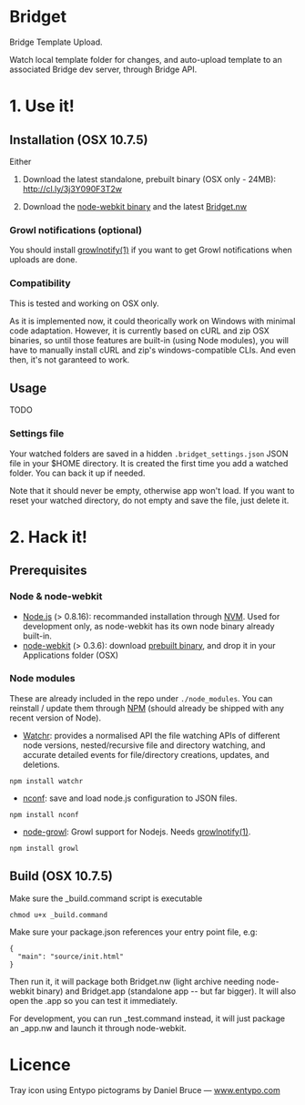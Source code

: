 # Bridget

Bridge Template Upload.

Watch local template folder for changes, and auto-upload template to an associated Bridge dev server, through Bridge API.

# 1. Use it!

## Installation (OSX 10.7.5)

Either

1. Download the latest standalone, prebuilt binary (OSX only - 24MB): http://cl.ly/3j3Y090F3T2w

2. Download the [node-webkit binary](https://github.com/rogerwang/node-webkit#downloads) and the latest [Bridget.nw](https://github.com/julienma/Bridget/raw/master/build/Bridget.nw)

### Growl notifications (optional)

You should install [growlnotify(1)](http://growl.info/extras.php#growlnotify) if you want to get Growl notifications when uploads are done.

### Compatibility

This is tested and working on OSX only.

As it is implemented now, it could theorically work on Windows with minimal code adaptation.
However, it is currently based on cURL and zip OSX binaries, so until those features are built-in (using Node modules), you will have to manually install cURL and zip's windows-compatible CLIs. And even then, it's not garanteed to work.

## Usage

TODO

### Settings file

Your watched folders are saved in a hidden `.bridget_settings.json` JSON file in your $HOME directory.
It is created the first time you add a watched folder.
You can back it up if needed.

Note that it should never be empty, otherwise app won't load.
If you want to reset your watched directory, do not empty and save the file, just delete it.

# 2. Hack it!

## Prerequisites

### Node & node-webkit

- [Node.js](http://nodejs.org/) (> 0.8.16): recommanded installation through [NVM](https://github.com/creationix/nvm). Used for development only, as node-webkit has its own node binary already built-in.
- [node-webkit](https://github.com/rogerwang/node-webkit) (> 0.3.6): download [prebuilt binary](https://github.com/rogerwang/node-webkit#downloads), and drop it in your Applications folder (OSX)

### Node modules

These are already included in the repo under `./node_modules`.
You can reinstall / update them through [NPM](https://npmjs.org/) (should already be shipped with any recent version of Node).

- [Watchr](https://github.com/bevry/watchr): provides a normalised API the file watching APIs of different node versions, nested/recursive file and directory watching, and accurate detailed events for file/directory creations, updates, and deletions.

```
npm install watchr
```

- [nconf](https://github.com/flatiron/nconf): save and load node.js configuration to JSON files.

```
npm install nconf
```

- [node-growl](https://github.com/visionmedia/node-growl): Growl support for Nodejs. Needs [growlnotify(1)](http://growl.info/extras.php#growlnotify).

```
npm install growl
```

## Build (OSX 10.7.5)

Make sure the _build.command script is executable

```
chmod u+x _build.command
```

Make sure your package.json references your entry point file, e.g:
```
{
  "main": "source/init.html"
}
```

Then run it, it will package both Bridget.nw (light archive needing node-webkit binary) and Bridget.app (standalone app -- but far bigger).
It will also open the .app so you can test it immediately.

For development, you can run _test.command instead, it will just package an _app.nw and launch it through node-webkit.

# Licence

Tray icon using Entypo pictograms by Daniel Bruce — www.entypo.com
